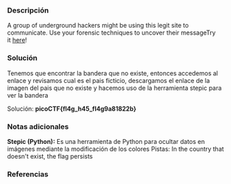 
### Descripción 
A group of underground hackers might be using this legit site to communicate. Use your forensic techniques to uncover their messageTry it [here](http://standard-pizzas.picoctf.net:52890/)!
### Solución
Tenemos que encontrar la bandera que no existe, entonces accedemos al enlace y revisamos cual es el pais ficticio, descargamos el enlace de la imagen del pais que no existe y hacemos uso de la herramienta stepic para ver la bandera 

Solución: **picoCTF{fl4g_h45_fl4g9a81822b}**
### Notas adicionales

**Stepic (Python):**
Es una herramienta de Python para ocultar datos en imágenes mediante la modificación de los colores
Pistas: 
	In the country that doesn't exist, the flag persists

### Referencias 

